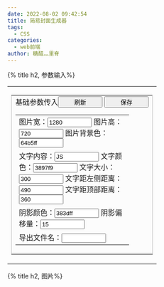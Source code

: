 ```yaml
---
date: 2022-08-02 09:42:54
title: 简易封面生成器
tags:
  - CSS
categories:
  - web前端
author: 糖醋灬里脊
---
```

<!-- /* md-file-format-disable */ -->
{% title h2, 参数输入%}

  <table width="100%" border="0" cellspacing="0" cellpadding="0" class="content">
    <tr>
      <td valign="top" class="area">
        <table
          style="border-collapse: collapse"
          bordercolor="#d9d9d9"
          cellspacing="0"
          cellpadding="8"
          width="100%"
          bgcolor="#fcfcfc"
          border="1"
        >
          <tbody>
            <tr>
              <td>
                <div style="display:flex;justify-content: space-between;">
                  <div>基础参数传入 </div>
                  <div>
                  <button onclick="showImg()" type="button">刷新</button>
                  <button onclick="downLoadImage()" type="button">保存</button>
                  </div>
                </div>
                <table border="0" cellpadding="0" cellspacing="4">
                  <tbody>
                    <tr>
                      <td width="240">
                        图片宽：<input
                          name="imgWidth"
                          value="1280"
                          onKeyDown="getkey(event,'imgWidth');"
                        />
                        图片高：<input
                          name="imgHeight"
                          value="720"
                          onKeyDown="getkey(event,'imgHeight');"
                        />
                        图片背景色：<input
                          name="imgBackground"
                          value="64b5ff"
                          maxlength="6"
                          onKeyDown="getkey(event,'imgBackground');"
                        />
                      </td>
                    </tr>
                    <tr>
                    <td width="180">
                        文字内容：<input
                          name="textData"
                          value="JS"
                          onKeyDown="getkey(event,'textData');"
                        />
                        文字颜色：<input
                          name="textColor"
                          value="3897f9"
                          maxlength="6"
                          onKeyDown="getkey(event,'textColor');"
                        />
                        文字大小：<input
                          name="textFont"
                          value="300"
                          onKeyDown="getkey(event,'textFont');"
                        />
                        文字距左侧距离：<input
                          name="textLeft"
                          value="490"
                          onKeyDown="getkey(event,'textLeft');"
                        />
                        文字距顶部距离：<input
                          name="textTop"
                          value="360"
                          onKeyDown="getkey(event,'textTop');"
                        />
                      </td>
                    </tr>
                    <tr>
                      <td width="180">
                        阴影颜色：<input
                          name="shadowColor"
                          value="383dff"
                          maxlength="6"
                          onKeyDown="getkey(event,'shadowColor');"
                        />
                        阴影偏移量：<input
                          name="shadowLeft"
                          value="15"
                          onKeyDown="getkey(event,'shadowLeft');"
                        />
                      </td>
                    </tr>
                    <tr>
                      <td width="180">
                        导出文件名：<input
                          name="imgName"
                          value=""
                          onKeyDown="getkey(event,'imgName');"
                        />
                      </td>
                    </tr>
                  </tbody>
                </table>
              </td>
            </tr>
          </tbody>
        </table>
      </td>
    </tr>
  </table>
  <script type="text/javascript" src="/js/html2canvas.js"></script>
  <script>
  function showImg() {
    changeImage("all");
  }
  function changeImage(val) {
    var timer = setTimeout(() => {
      if (val == "imgWidth" || val == "all") {
        document.getElementsByClassName("canvasImg")[0].style.width = `${
          document.getElementsByName("imgWidth")[0].value
        }px`;
        document.getElementsByClassName("centerLine")[0].style.left = `${
          Number(document.getElementsByName("imgWidth")[0].value / 2)
        }px`;
      }
      if (val == "imgHeight" || val == "all") {
        document.getElementsByClassName("canvasImg")[0].style.height = `${
          document.getElementsByName("imgHeight")[0].value
        }px`;
        document.getElementsByClassName("centerLine")[0].style.height = `${
          Number(document.getElementsByName("imgHeight")[0].value)
        }px`;
      }
      if (val == "imgBackground" || val == "all") {
        document.getElementsByClassName("canvasImg")[0].style.background = `#${
          document.getElementsByName("imgBackground")[0].value
        }`;
      }
      if (val == "textData" || val == "all") {
        inputText1.innerHTML = `${
          document.getElementsByName("textData")[0].value
        }`;
        inputText2.innerHTML = `${
          document.getElementsByName("textData")[0].value
        }`;
      }
      if (val == "textColor" || val == "all") {
        document.getElementsByClassName("inputTextClass1")[0].style.color = `#${
          document.getElementsByName("textColor")[0].value
        }`;
      }
      if (val == "textFont" || val == "all") {
        document.getElementsByClassName("inputTextClass1")[0].style.fontSize = `${
          document.getElementsByName("textFont")[0].value
        }px`;
        document.getElementsByClassName("inputTextClass2")[0].style.fontSize = `${
          document.getElementsByName("textFont")[0].value
        }px`;
      }
      if (val == "textLeft" || val == "all") {
        document.getElementsByClassName("inputTextClass1")[0].style.left = `${
          document.getElementsByName("textLeft")[0].value
        }px`;
        document.getElementsByClassName("inputTextClass2")[0].style.left = `${
          Number(document.getElementsByName("textLeft")[0].value) +
          Number(document.getElementsByName("shadowLeft")[0].value)
        }px`;
      }
      if (val == "textTop" || val == "all") {
        document.getElementsByClassName("inputTextClass1")[0].style.top = `${
          document.getElementsByName("textTop")[0].value
        }px`;
        document.getElementsByClassName("inputTextClass2")[0].style.top = `${
          document.getElementsByName("textTop")[0].value
        }px`;
      }
      if (val == "shadowColor" || val == "all") {
        document.getElementsByClassName("inputTextClass2")[0].style.color = `#${
          document.getElementsByName("shadowColor")[0].value
        }`;
      }
      if (val == "shadowLeft" || val == "all") {
        document.getElementsByClassName("inputTextClass2")[0].style.left = `${
          Number(document.getElementsByName("textLeft")[0].value) +
          Number(document.getElementsByName("shadowLeft")[0].value)
        }px`;
      }
      clearTimeout(timer);
    }, 100);
  }
  function getkey(e, n) {
    changeImage(n);
  }
  function downLoadImage(){
    document.getElementsByClassName("centerLine")[0].style.display = 'none'
    var timer2 = setTimeout(() => {
      html2canvas(document.querySelector("#myImg")).then(canvas => {
          var imgName = new Date().toISOString() + '.png'
          if(document.getElementsByName("imgName")[0].value){
            imgName = document.getElementsByName("imgName")[0].value+'.png'
          }
          var a = document.createElement("a");
          a.href = canvas.toDataURL("image/png");    //canvas转base64图片
          a.download = imgName;
          a.click();
          document.getElementsByClassName("centerLine")[0].style.display = 'unset'
      });
      clearTimeout(timer2);
    }, 100);
  }
  $(document).ready(function() { 
	   changeImage("all");
  })
</script>

{% title h2, 图片%}

  <div style="overflow: auto;">
    <div
      id='myImg'
      class="canvasImg"
    >
      <div class='centerLine'></div>
      <div
        id="inputText1" class='inputTextClass1'
      >
      </div>
      <div
        id="inputText2" class='inputTextClass2'
      >
      </div>
    </div>
  </div>

  <style>
    .canvasImg{
      position: relative;
      font-family: SimHei;
    }
    .centerLine{
      position: absolute;
      z-index: 9;
      border-right: 1px dashed #eeeeee;
    }
    .inputTextClass1{
      position: absolute;
      z-index: 9;
    }
    .inputTextClass2{
      position: absolute;
      z-index: 8;
    }
    input{
      width:100px;
    }
    button{
      width:100px;
      cursor:pointer;
    }
  </style>

